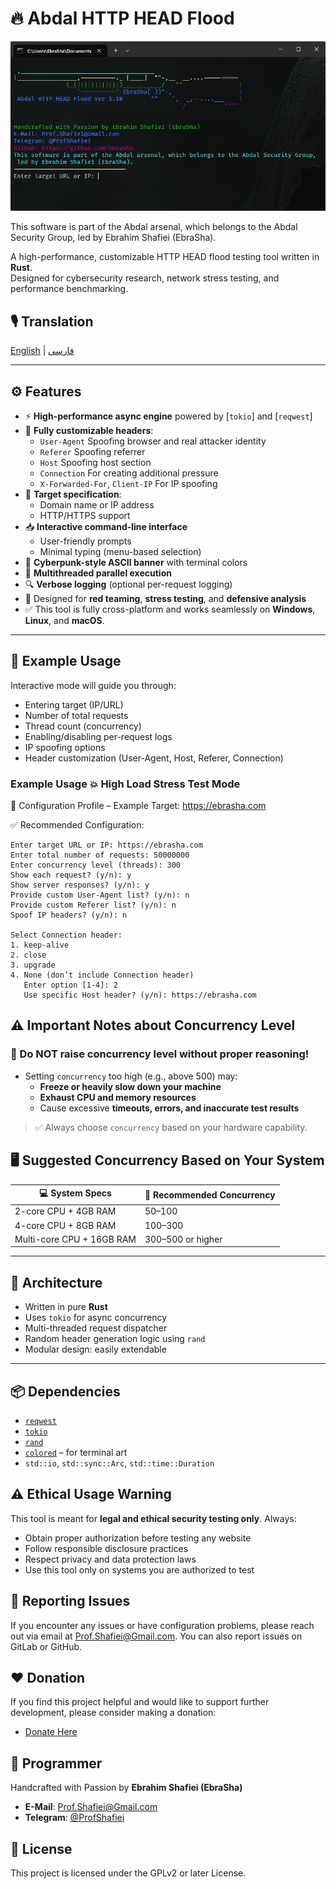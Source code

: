 # 🔥 Abdal HTTP HEAD Flood


<div align="center">
  <img src="scr.jpg" alt="Abdal HTTP HEAD Flood" >
</div>


This software is part of the Abdal arsenal, which belongs to the Abdal Security Group, led by Ebrahim Shafiei (EbraSha).

A high-performance, customizable HTTP HEAD flood testing tool written in **Rust**.  
Designed for cybersecurity research, network stress testing, and performance benchmarking.

## 🎙️ Translation

[English](README.md) | [فارسی](README.fa.md)

---

## ⚙️ Features

- ⚡ **High-performance async engine** powered by [`tokio`] and [`reqwest`]
- 🧠 **Fully customizable headers**:
  - `User-Agent` Spoofing browser and real attacker identity
  - `Referer` Spoofing referrer
  - `Host` Spoofing host section
  - `Connection` For creating additional pressure
  - `X-Forwarded-For`, `Client-IP` For IP spoofing
- 🎯 **Target specification**:
  - Domain name or IP address
  - HTTP/HTTPS support
- 📥 **Interactive command-line interface**
  - User-friendly prompts
  - Minimal typing (menu-based selection)
- 🎨 **Cyberpunk-style ASCII banner** with terminal colors
- 🔄 **Multithreaded parallel execution**
- 🔍 **Verbose logging** (optional per-request logging)
- 🧪 Designed for **red teaming**, **stress testing**, and **defensive analysis**
- ✅ This tool is fully cross-platform and works seamlessly on **Windows**, **Linux**, and **macOS**.
---

## 🧩 Example Usage

Interactive mode will guide you through:
- Entering target (IP/URL)
- Number of total requests
- Thread count (concurrency)
- Enabling/disabling per-request logs
- IP spoofing options
- Header customization (User-Agent, Host, Referer, Connection)

### Example Usage 💥 High Load Stress Test Mode
🔧 Configuration Profile – Example Target: https://ebrasha.com

✅ Recommended Configuration:
```shell
Enter target URL or IP: https://ebrasha.com
Enter total number of requests: 50000000
Enter concurrency level (threads): 300
Show each request? (y/n): y
Show server responses? (y/n): y
Provide custom User-Agent list? (y/n): n
Provide custom Referer list? (y/n): n
Spoof IP headers? (y/n): n

Select Connection header:
1. keep-alive
2. close
3. upgrade
4. None (don’t include Connection header)
   Enter option [1-4]: 2
   Use specific Host header? (y/n): https://ebrasha.com

```

## ⚠️ Important Notes about Concurrency Level

### 🚫 Do NOT raise concurrency level without proper reasoning!

- Setting `concurrency` too high (e.g., above 500) may:
  - **Freeze or heavily slow down your machine**
  - **Exhaust CPU and memory resources**
  - Cause excessive **timeouts, errors, and inaccurate test results**

> ✅ Always choose `concurrency` based on your hardware capability.


## 🖥️ Suggested Concurrency Based on Your System

| 💻 System Specs                  | 🔢 Recommended Concurrency |
|----------------------------------|-----------------------------|
| 2-core CPU + 4GB RAM             | 50–100                      |
| 4-core CPU + 8GB RAM             | 100–300                     |
| Multi-core CPU + 16GB RAM        | 300–500 or higher           |


---

## 🧠 Architecture

- Written in pure **Rust**
- Uses `tokio` for async concurrency
- Multi-threaded request dispatcher
- Random header generation logic using `rand`
- Modular design: easily extendable

---

## 📦 Dependencies

- [`reqwest`](https://crates.io/crates/reqwest)
- [`tokio`](https://crates.io/crates/tokio)
- [`rand`](https://crates.io/crates/rand)
- [`colored`](https://crates.io/crates/colored) – for terminal art
- `std::io`, `std::sync::Arc`, `std::time::Duration`

## ⚠️ Ethical Usage Warning
This tool is meant for **legal and ethical security testing only**. Always:
- Obtain proper authorization before testing any website
- Follow responsible disclosure practices
- Respect privacy and data protection laws
- Use this tool only on systems you are authorized to test

## 🐛 Reporting Issues
If you encounter any issues or have configuration problems, please reach out via email at Prof.Shafiei@Gmail.com. You can also report issues on GitLab or GitHub.

## ❤️ Donation
If you find this project helpful and would like to support further development, please consider making a donation:
- [Donate Here](https://alphajet.ir/abdal-donation)

## 🤵 Programmer
Handcrafted with Passion by **Ebrahim Shafiei (EbraSha)**
- **E-Mail**: Prof.Shafiei@Gmail.com
- **Telegram**: [@ProfShafiei](https://t.me/ProfShafiei)

## 📜 License
This project is licensed under the GPLv2 or later License. 